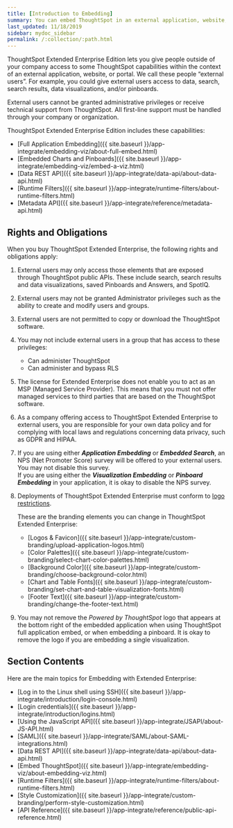 ```yaml
---
title: [Introduction to Embedding]
summary: You can embed ThoughtSpot in an external application, website, or portal.
last_updated: 11/18/2019
sidebar: mydoc_sidebar
permalink: /:collection/:path.html
---
```

ThoughtSpot Extended Enterprise Edition lets you give people outside of your company access to some ThoughtSpot capabilities within the context of an external application, website, or portal. We call these people “external users”. For example, you could give external users access to data, search, search results, data visualizations, and/or pinboards.

External users cannot be granted administrative privileges or receive technical support from ThoughtSpot. All first-line support must be handled through your company or organization.

ThoughtSpot Extended Enterprise Edition includes these capabilities:

- [Full Application Embedding]({{ site.baseurl }}/app-integrate/embedding-viz/about-full-embed.html)
- [Embedded Charts and Pinboards]({{ site.baseurl }}/app-integrate/embedding-viz/embed-a-viz.html)
- [Data REST API]({{ site.baseurl }}/app-integrate/data-api/about-data-api.html)
- [Runtime Filters]({{ site.baseurl }}/app-integrate/runtime-filters/about-runtime-filters.html)
- [Metadata API]({{ site.baseurl }}/app-integrate/reference/metadata-api.html)

## Rights and Obligations ##

When you buy ThoughtSpot Extended Enterprise, the following rights and obligations apply:

1. External users may only access those elements that are exposed through ThoughtSpot public APIs. These include search, search results and data visualizations, saved Pinboards and Answers, and SpotIQ.
2. External users may not be granted Administrator privileges such as the ability to create and modify users and groups.
3. External users are not permitted to copy or download the ThoughtSpot software.
4. You may not include external users in a group that has access to these privileges:
   - Can administer ThoughtSpot
   - Can administer and bypass RLS
5. The license for Extended Enterprise does not enable you to act as an MSP (Managed Service Provider). This means that you must not offer managed services to third parties that are based on the ThoughtSpot software.
6. As a company offering access to ThoughtSpot Extended Enterprise to external users, you are responsible for your own data policy and for complying with local laws and regulations concerning data privacy, such as GDPR and HIPAA.
7. If you are using either ***Application Embedding*** or ***Embedded Search***, an NPS (Net Promoter Score) survey will be offered to your external users. You may not disable this survey.<br>If you are using either the ***Visualization Embedding*** or ***Pinboard Embedding*** in your application, it is okay to disable the NPS survey.
8. Deployments of ThoughtSpot Extended Enterprise must conform to [logo restrictions](https://brand.thoughtspot.com/d/Vtg4Zg2mqTbE/brand-guidelines).

   These are the branding elements you can change in ThoughtSpot Extended Enterprise:

   - [Logos & Favicon]({{ site.baseurl }}/app-integrate/custom-branding/upload-application-logos.html)
   - [Color Palettes]({{ site.baseurl }}/app-integrate/custom-branding/select-chart-color-palettes.html)
   - [Background Color]({{ site.baseurl }}/app-integrate/custom-branding/choose-background-color.html)
   - [Chart and Table Fonts]({{ site.baseurl }}/app-integrate/custom-branding/set-chart-and-table-visualization-fonts.html)
   - [Footer Text]({{ site.baseurl }}/app-integrate/custom-branding/change-the-footer-text.html)

9. You may not remove the *Powered by ThoughtSpot* logo that appears at the bottom right of the embedded application when using ThoughtSpot full application embed, or when embedding a pinboard. It is okay to remove the logo if you are embedding a single visualization.

## Section Contents ##
Here are the main topics for Embedding with Extended Enterprise:

* [Log in to the Linux shell using SSH]({{ site.baseurl }}/app-integrate/introduction/login-console.html)
* [Login credentials]({{ site.baseurl }}/app-integrate/introduction/logins.html)
* [Using the JavaScript API]({{ site.baseurl }}/app-integrate/JSAPI/about-JS-API.html)
* [SAML]({{ site.baseurl }}/app-integrate/SAML/about-SAML-integrations.html)
* [Data REST API]({{ site.baseurl }}/app-integrate/data-api/about-data-api.html)
* [Embed ThoughtSpot]({{ site.baseurl }}/app-integrate/embedding-viz/about-embedding-viz.html)
* [Runtime Filters]({{ site.baseurl }}/app-integrate/runtime-filters/about-runtime-filters.html)
* [Style Customization]({{ site.baseurl }}/app-integrate/custom-branding/perform-style-customization.html)
* [API Reference]({{ site.baseurl }}/app-integrate/reference/public-api-reference.html)
